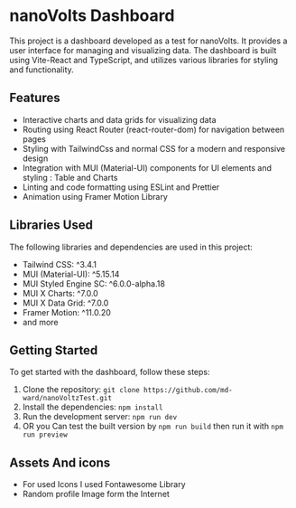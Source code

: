 # nanoVolts Dashboard

This project is a dashboard developed as a test for nanoVolts. It provides a user interface for managing and visualizing data. The dashboard is built using Vite-React and TypeScript, and utilizes various libraries for styling and functionality.

## Features

- Interactive charts and data grids for visualizing data
- Routing using React Router (react-router-dom) for navigation between pages
- Styling with TailwindCss and normal CSS for a modern and responsive design
- Integration with MUI (Material-UI) components for UI elements and styling : Table and Charts
- Linting and code formatting using ESLint and Prettier
- Animation using Framer Motion Library

## Libraries Used

The following libraries and dependencies are used in this project:

- Tailwind CSS: ^3.4.1
- MUI (Material-UI): ^5.15.14
- MUI Styled Engine SC: ^6.0.0-alpha.18
- MUI X Charts: ^7.0.0
- MUI X Data Grid: ^7.0.0
- Framer Motion: ^11.0.20
- and more

## Getting Started

To get started with the dashboard, follow these steps:

1. Clone the repository: `git clone https://github.com/md-ward/nanoVoltzTest.git`
2. Install the dependencies: `npm install`
3. Run the development server: `npm run dev`
4. OR you Can test the built version by `npm run build` then run it with `npm run preview`

## Assets And icons

- For used Icons I used Fontawesome Library
- Random profile Image form the Internet

